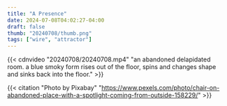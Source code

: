 ```yaml
---
title: "A Presence"
date: 2024-07-08T04:02:27-04:00
draft: false
thumb: "20240708/thumb.png"
tags: ["wire", "attractor"]
---
```


{{< cdnvideo "20240708/20240708.mp4" "an abandoned delapidated room. a blue smoky form rises out of the floor, spins and changes shape and sinks back into the floor." >}}

{{< citation "Photo by Pixabay" "https://www.pexels.com/photo/chair-on-abandoned-place-with-a-spotlight-coming-from-outside-158229/" >}}
